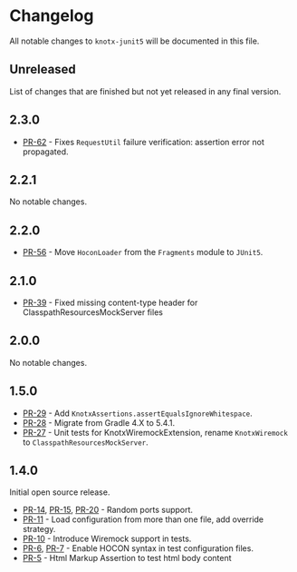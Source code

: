 # Changelog
All notable changes to `knotx-junit5` will be documented in this file.

## Unreleased
List of changes that are finished but not yet released in any final version.
                
## 2.3.0
- [PR-62](https://github.com/Knotx/knotx-junit5/pull/62) - Fixes `RequestUtil` failure verification: assertion error not propagated.
                
## 2.2.1
No notable changes.
                
## 2.2.0
- [PR-56](https://github.com/Knotx/knotx-junit5/pull/56) - Move `HoconLoader` from the `Fragments` module to `JUnit5`.

## 2.1.0
- [PR-39](https://github.com/Knotx/knotx-junit5/pull/39) - Fixed missing content-type header for ClasspathResourcesMockServer files

## 2.0.0
No notable changes.

## 1.5.0
- [PR-29](https://github.com/Knotx/knotx-junit5/pull/29) - Add `KnotxAssertions.assertEqualsIgnoreWhitespace`.
- [PR-28](https://github.com/Knotx/knotx-junit5/pull/28) - Migrate from Gradle 4.X to 5.4.1.
- [PR-27](https://github.com/Knotx/knotx-junit5/pull/27) - Unit tests for KnotxWiremockExtension, rename `KnotxWiremock` to `ClasspathResourcesMockServer`.

## 1.4.0
Initial open source release.
- [PR-14](https://github.com/Knotx/knotx-junit5/pull/14), [PR-15](https://github.com/Knotx/knotx-junit5/pull/15), [PR-20](https://github.com/Knotx/knotx-junit5/pull/20) - Random ports support.
- [PR-11](https://github.com/Knotx/knotx-junit5/pull/11) - Load configuration from more than one file, add override strategy.
- [PR-10](https://github.com/Knotx/knotx-junit5/pull/10) - Introduce Wiremock support in tests.
- [PR-6](https://github.com/Knotx/knotx-junit5/pull/6), [PR-7](https://github.com/Knotx/knotx-junit5/pull/7) - Enable HOCON syntax in test configuration files.
- [PR-5](https://github.com/Knotx/knotx-junit5/pull/5) - Html Markup Assertion to test html body content
